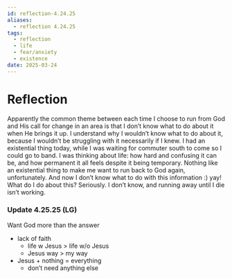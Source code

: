 ```yaml
---
id: reflection-4.24.25
aliases:
  - reflection 4.24.25
tags:
  - reflection
  - life
  - fear/anxiety
  - existence
date: 2025-03-24
---
```

# Reflection
Apparently the common theme between each time I choose to run from God and His call for change in an area is that I don’t know what to do about it when He brings it up. I understand why I wouldn’t know what to do about it, because I wouldn’t be struggling with it necessarily if I knew. I had an existential thing today, while I was waiting for commuter south to come so I could go to band. I was thinking about life: how hard and confusing it can be, and how permanent it all feels despite it being temporary. Nothing like an existential thing to make me want to run back to God again, unfortunately. And now I don’t know what to do with this information :) yay! What do I do about this? Seriously. I don’t know, and running away until I die isn’t working.

### Update 4.25.25 (LG)
Want God more than the answer
- lack of faith
	- life w Jesus > life w/o Jesus
	- Jesus way > my way
- Jesus + nothing = everything
	- don’t need anything else